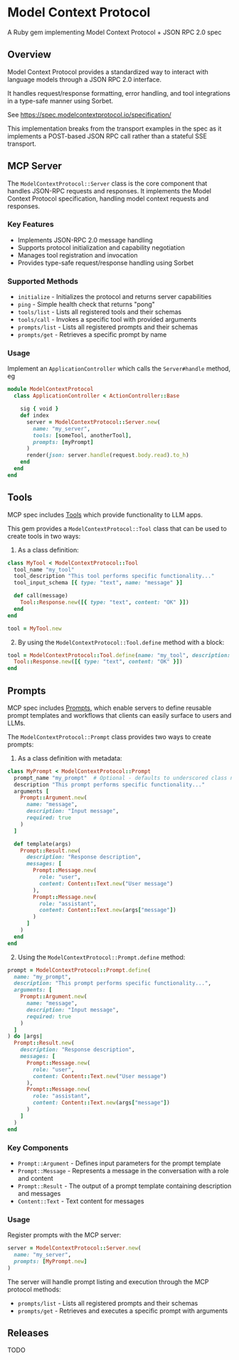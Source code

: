 # Model Context Protocol

A Ruby gem implementing Model Context Protocol + JSON RPC 2.0 spec

## Overview

Model Context Protocol provides a standardized way to interact with language models through a JSON RPC 2.0 interface.

It handles request/response formatting, error handling, and tool integrations in a type-safe manner using Sorbet.

See https://spec.modelcontextprotocol.io/specification/

This implementation breaks from the transport examples in the spec as it implements a POST-based JSON RPC call rather
than a stateful SSE transport.

## MCP Server

The `ModelContextProtocol::Server` class is the core component that handles JSON-RPC requests and responses.
It implements the Model Context Protocol specification, handling model context requests and responses.

### Key Features

- Implements JSON-RPC 2.0 message handling
- Supports protocol initialization and capability negotiation
- Manages tool registration and invocation
- Provides type-safe request/response handling using Sorbet

### Supported Methods

- `initialize` - Initializes the protocol and returns server capabilities
- `ping` - Simple health check that returns "pong"
- `tools/list` - Lists all registered tools and their schemas
- `tools/call` - Invokes a specific tool with provided arguments
- `prompts/list` - Lists all registered prompts and their schemas
- `prompts/get` - Retrieves a specific prompt by name

### Usage

Implement an `ApplicationController` which calls the `Server#handle` method, eg

```ruby
module ModelContextProtocol
  class ApplicationController < ActionController::Base

    sig { void }
    def index
      server = ModelContextProtocol::Server.new(
        name: "my_server",
        tools: [someTool, anotherTool],
        prompts: [myPrompt]
      )
      render(json: server.handle(request.body.read).to_h)
    end
  end
end
```

## Tools

MCP spec includes [Tools](https://modelcontextprotocol.io/docs/concepts/tools) which provide functionality to LLM apps.

This gem provides a `ModelContextProtocol::Tool` class that can be used to create tools in two ways:

1. As a class definition:
```ruby
class MyTool < ModelContextProtocol::Tool
  tool_name "my_tool"
  tool_description "This tool performs specific functionality..."
  tool_input_schema [{ type: "text", name: "message" }]

  def call(message)
    Tool::Response.new([{ type: "text", content: "OK" }])
  end
end

tool = MyTool.new
```

2. By using the `ModelContextProtocol::Tool.define` method with a block:
```ruby
tool = ModelContextProtocol::Tool.define(name: "my_tool", description: "This tool performs specific functionality...") do |args|
  Tool::Response.new([{ type: "text", content: "OK" }])
end
```

## Prompts

MCP spec includes [Prompts](https://modelcontextprotocol.io/docs/concepts/prompts), which enable servers to define reusable prompt templates and workflows that clients can easily surface to users and LLMs.

The `ModelContextProtocol::Prompt` class provides two ways to create prompts:

1. As a class definition with metadata:
```ruby
class MyPrompt < ModelContextProtocol::Prompt
  prompt_name "my_prompt"  # Optional - defaults to underscored class name
  description "This prompt performs specific functionality..."
  arguments [
    Prompt::Argument.new(
      name: "message",
      description: "Input message",
      required: true
    )
  ]

  def template(args)
    Prompt::Result.new(
      description: "Response description",
      messages: [
        Prompt::Message.new(
          role: "user",
          content: Content::Text.new("User message")
        ),
        Prompt::Message.new(
          role: "assistant",
          content: Content::Text.new(args["message"])
        )
      ]
    )
  end
end
```

2. Using the `ModelContextProtocol::Prompt.define` method:
```ruby
prompt = ModelContextProtocol::Prompt.define(
  name: "my_prompt",
  description: "This prompt performs specific functionality...",
  arguments: [
    Prompt::Argument.new(
      name: "message",
      description: "Input message",
      required: true
    )
  ]
) do |args|
  Prompt::Result.new(
    description: "Response description",
    messages: [
      Prompt::Message.new(
        role: "user",
        content: Content::Text.new("User message")
      ),
      Prompt::Message.new(
        role: "assistant",
        content: Content::Text.new(args["message"])
      )
    ]
  )
end
```

### Key Components

- `Prompt::Argument` - Defines input parameters for the prompt template
- `Prompt::Message` - Represents a message in the conversation with a role and content
- `Prompt::Result` - The output of a prompt template containing description and messages
- `Content::Text` - Text content for messages

### Usage

Register prompts with the MCP server:

```ruby
server = ModelContextProtocol::Server.new(
  name: "my_server",
  prompts: [MyPrompt.new]
)
```

The server will handle prompt listing and execution through the MCP protocol methods:
- `prompts/list` - Lists all registered prompts and their schemas
- `prompts/get` - Retrieves and executes a specific prompt with arguments

## Releases

TODO

